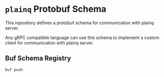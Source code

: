 # `plainq` Protobuf Schema

This repository defines a protobuf schema for communication with 
plainq server. 

Any gRPC compatible language can use this schema to implement a
custom client for communication with plainq server.

## Buf Schema Registry

```shell
buf push
```